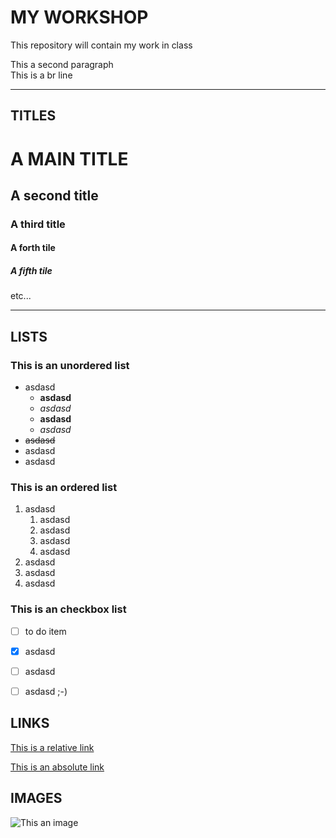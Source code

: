 # MY WORKSHOP
This repository will contain my work in class

This a second paragraph<br>
This is a br line

---

## TITLES

# A MAIN TITLE

## A second title

### A third title

#### A forth tile

##### A fifth tile

etc...

---

## LISTS

### This is an unordered list
- asdasd
  - **asdasd**
  - *asdasd*
  - **asdasd**
  - *asdasd*
- ~~asdasd~~
- asdasd
- asdasd

### This is an ordered list
1. asdasd
   1. asdasd
   2. asdasd
   3. asdasd
   4. asdasd
2. asdasd
3. asdasd
4. asdasd

### This is an checkbox list
- [ ] to do item
- [x] asdasd
- [ ] asdasd
- [ ] asdasd ;-)


## LINKS

[This is a relative link](HTML-CSS/index.html)

[This is an absolute link](https://poco.squarelabel.com/tutos/#streaming)


## IMAGES

![This an image](https://www.sciencenews.org/wp-content/uploads/2019/01/013019_JR_panda-diet_feat.jpg)
